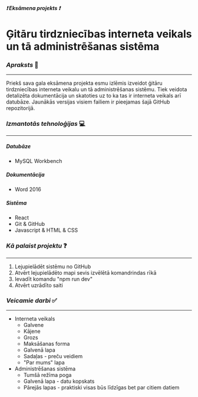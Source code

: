 ##### ❗ **Eksāmena projekts** ❗
# Ģitāru tirdzniecības interneta veikals un tā administrēšanas sistēma

### *Apraksts* 📜
---
Priekš sava gala eksāmena projekta esmu izlēmis izveidot ģitāru tirdzniecības interneta veikalu un tā administrēšanas sistēmu. Tiek veidota detalizēta dokumentācija un skatoties uz to ka tas ir interneta veikals arī datubāze. Jaunākās versijas visiem failiem ir pieejamas šajā GitHub repozitorijā.

### *Izmantotās tehnoloģijas* 💻
---
##### Datubāze
- MySQL Workbench

##### Dokumentācija
- Word 2016

##### Sistēma
- React
- Git & GitHub
- Javascript & HTML & CSS

### *Kā palaist projektu* ❓
---
1. Lejupielādēt sistēmu no GitHub
2. Atvērt lejupielādēto mapi sevis izvēlētā komandrindas rīkā
3. Ievadīt komandu "npm run dev"
4. Atvērt uzrādīto saiti

### *Veicamie darbi* ✅
---
- Interneta veikals
  - Galvene
  - Kājene
  - Grozs
  - Maksāšanas forma
  - Galvenā lapa
  - Sadaļas - preču veidiem
  - "Par mums" lapa
- Administrēšanas sistēma
  - Tumšā režīma poga
  - Galvenā lapa - datu kopskats
  - Pārejās lapas - praktiski visas būs līdzīgas bet par citiem datiem
